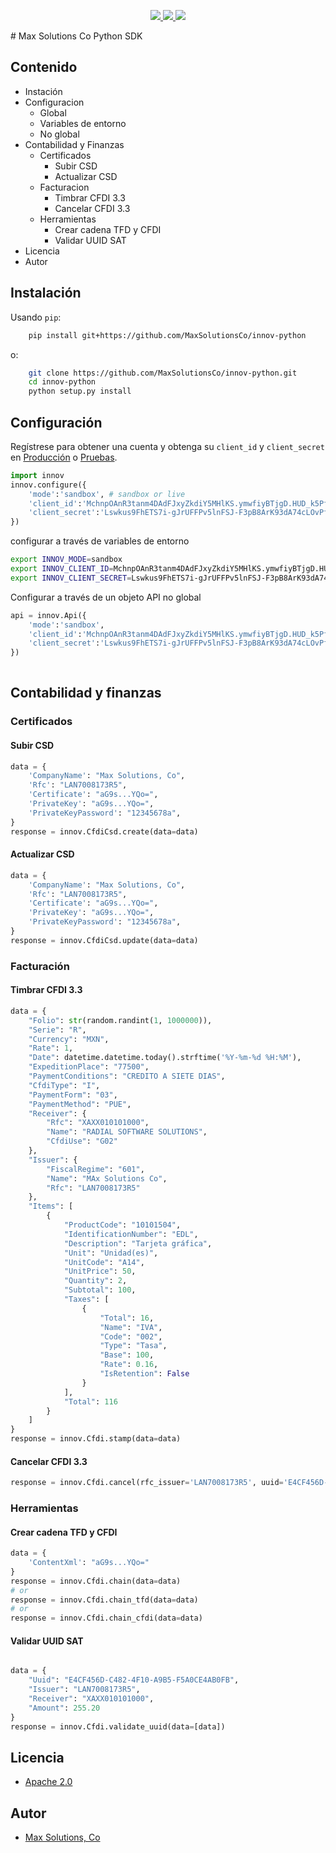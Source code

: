 <p align="center">  
  <a href="https://github.com/maxsbiz/sdk-python/actions?query=workflow%3APytest">
    <img src="https://github.com/maxsbiz/sdk-python/workflows/test/badge.svg">
  </a>
   <a href="LICENSE">  
    <img src="https://img.shields.io/github/license/maxsbiz/sdk-python?style=flat-square" />
  </a>
   <a href="semv.toml">
    <img src="https://img.shields.io/badge/semv-1.0.9-green">
  </a>
</p>
# Max Solutions Co Python SDK

## Contenido
* Instación
* Configuracion
    * Global
    * Variables de entorno
    * No global
* Contabilidad y Finanzas 
    * Certificados
        * Subir CSD
        * Actualizar CSD
    * Facturacion
        * Timbrar CFDI 3.3
        * Cancelar CFDI 3.3
    * Herramientas
        * Crear cadena TFD y CFDI
        * Validar UUID SAT
* Licencia
* Autor

## Instalación 

Usando ``pip``: 

```bash
    pip install git+https://github.com/MaxSolutionsCo/innov-python
```
o: 
```bash
    git clone https://github.com/MaxSolutionsCo/innov-python.git
    cd innov-python
    python setup.py install
```

## Configuración 
Regístrese para obtener una cuenta y obtenga su ``client_id`` y ``client_secret`` en [Producción](https://max-solutions.co) o [Pruebas](https://api.sandbox.max-solutions.co).
```python 
import innov 
innov.configure({
    'mode':'sandbox', # sandbox or live
    'client_id':'MchnpOAnR3tanm4DAdFJxyZkdiY5MHlKS.ymwfiyBTjgD.HUD_k5Pf6Lf1cT0Jci',
    'client_secret':'Lswkus9FhETS7i-gJrUFFPv5lnFSJ-F3pB8ArK93dA74cLOvPfglZKJxIi9hl-44QbbqnsotLHSFk.F73gL-i3W0a5SqdivWXkUB76Yi9GaV6t7lNqsne2B6o4Mgl52b'
})
```
configurar a través de variables de entorno

```bash
export INNOV_MODE=sandbox   
export INNOV_CLIENT_ID=MchnpOAnR3tanm4DAdFJxyZkdiY5MHlKS.ymwfiyBTjgD.HUD_k5Pf6Lf1cT0Jci
export INNOV_CLIENT_SECRET=Lswkus9FhETS7i-gJrUFFPv5lnFSJ-F3pB8ArK93dA74cLOvPfglZKJxIi9hl-44QbbqnsotLHSFk.F73gL-i3W0a5SqdivWXkUB76Yi9GaV6t7lNqsne2B6o4Mgl52b
```
Configurar a través de un objeto API no global
```python
api = innov.Api({
    'mode':'sandbox',
    'client_id':'MchnpOAnR3tanm4DAdFJxyZkdiY5MHlKS.ymwfiyBTjgD.HUD_k5Pf6Lf1cT0Jci',
    'client_secret':'Lswkus9FhETS7i-gJrUFFPv5lnFSJ-F3pB8ArK93dA74cLOvPfglZKJxIi9hl-44QbbqnsotLHSFk.F73gL-i3W0a5SqdivWXkUB76Yi9GaV6t7lNqsne2B6o4Mgl52b'
})
    
```
## Contabilidad y finanzas
### Certificados
#### Subir CSD
```python
data = {
    'CompanyName': "Max Solutions, Co",
    'Rfc': "LAN7008173R5",
    'Certificate': "aG9s...YQo=",
    'PrivateKey': "aG9s...YQo=",
    'PrivateKeyPassword': "12345678a",
}
response = innov.CfdiCsd.create(data=data)

```
#### Actualizar CSD
```python
data = {
    'CompanyName': "Max Solutions, Co",
    'Rfc': "LAN7008173R5",
    'Certificate': "aG9s...YQo=",
    'PrivateKey': "aG9s...YQo=",
    'PrivateKeyPassword': "12345678a",
}
response = innov.CfdiCsd.update(data=data)

```
### Facturación 
#### Timbrar CFDI 3.3 
```python
data = {
    "Folio": str(random.randint(1, 1000000)),
    "Serie": "R",
    "Currency": "MXN",
    "Rate": 1,
    "Date": datetime.datetime.today().strftime('%Y-%m-%d %H:%M'),
    "ExpeditionPlace": "77500",
    "PaymentConditions": "CREDITO A SIETE DIAS",
    "CfdiType": "I",
    "PaymentForm": "03",
    "PaymentMethod": "PUE",
    "Receiver": {
        "Rfc": "XAXX010101000",
        "Name": "RADIAL SOFTWARE SOLUTIONS",
        "CfdiUse": "G02"
    },
    "Issuer": {
        "FiscalRegime": "601",
        "Name": "MAx Solutions Co",
        "Rfc": "LAN7008173R5"
    },
    "Items": [
        {
            "ProductCode": "10101504",
            "IdentificationNumber": "EDL",
            "Description": "Tarjeta gráfica",
            "Unit": "Unidad(es)",
            "UnitCode": "A14",
            "UnitPrice": 50,
            "Quantity": 2,
            "Subtotal": 100,
            "Taxes": [
                {
                    "Total": 16,
                    "Name": "IVA",
                    "Code": "002",
                    "Type": "Tasa",
                    "Base": 100,
                    "Rate": 0.16,
                    "IsRetention": False
                }
            ],
            "Total": 116
        }
    ]
}
response = innov.Cfdi.stamp(data=data)
```
#### Cancelar CFDI 3.3 
```python
response = innov.Cfdi.cancel(rfc_issuer='LAN7008173R5', uuid='E4CF456D-C482-4F10-A9B5-F5A0CE4AB0FB')
```
### Herramientas
####  Crear cadena TFD y CFDI
```python
data = {
    'ContentXml': "aG9s...YQo="
}
response = innov.Cfdi.chain(data=data)
# or 
response = innov.Cfdi.chain_tfd(data=data)
# or 
response = innov.Cfdi.chain_cfdi(data=data)

```
#### Validar UUID SAT
```python

data = {
    "Uuid": "E4CF456D-C482-4F10-A9B5-F5A0CE4AB0FB",
    "Issuer": "LAN7008173R5",
    "Receiver": "XAXX010101000",
    "Amount": 255.20
}
response = innov.Cfdi.validate_uuid(data=[data])

```

## Licencia
* [Apache 2.0](LICENSE)
## Autor
* [Max Solutions, Co](https://max-solutions.co)
